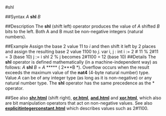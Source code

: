 
#shl

##Syntax
*A* **shl** *B*

##Description
The **shl** (shift left) operator produces the value of *A* shifted *B* bits to the left. Both A and B must be non-negative integers (natural numbers).

##Example
Assign the base 2 value 11 to *i* and then shift it left by 2 places and assign the resulting base 2 value 1100 to *j*.
        var i, j : int
        i := 2 # 11     % 2#11 = 3 (base 10)
        j := i shl 2        % j becomes 2#1100 = 12 (base 10)
##Details
The **shl** operator is defined mathematically (in a machine-independent way) as follows:  *A* **shl** *B* = *A* ***** ( 2***B *). Overflow occurs when the result exceeds the maximum value of the **nat4** (4-byte natural number) type.
Value *A* can be of any integer type (as long as it is non-negative) or any natural number type.
The **shl** operator has the same precedence as the * operator.

##See also
**[shr.html](shr)** (shift right), **[or.html](or)**, **[and.html](and)** and **[xor.html](xor)**, which also are bit manipulation operators that act on non-negative values. See also **[explicitintegerconstant.html](explicitIntegerConstant)** which describes values such as 2#1100.
